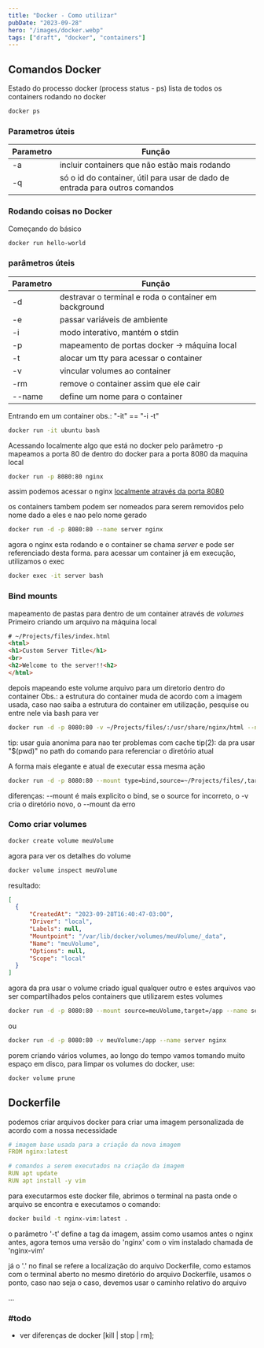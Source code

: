 ```yaml
---
title: "Docker - Como utilizar"
pubDate: "2023-09-28"
hero: "/images/docker.webp"
tags: ["draft", "docker", "containers"]
---
```


## Comandos Docker

Estado do processo docker (process status - ps)
lista de todos os containers rodando no docker

``` sh
docker ps
```

### Parametros úteis

| Parametro | Função                                                                       |
| --------- | ---------------------------------------------------------------------------- |
| -a        | incluir containers que não estão mais rodando                                |
| -q        | só o id do container, útil para usar de dado de entrada para outros comandos |

### Rodando coisas no Docker

Começando do básico

``` sh
docker run hello-world
```

### parâmetros úteis

| Parametro | Função                                                |
| --------- | ----------------------------------------------------- |
| -d        | destravar o terminal e roda o container em background |
| -e        | passar variáveis de ambiente                          |
| -i        | modo interativo, mantém o stdin                       |
| -p        | mapeamento de portas docker -> máquina local          |
| -t        | alocar um tty para acessar o container                |
| -v        | vincular volumes ao container                         |
| -rm       | remove o container assim que ele cair                 |
| --name    | define um nome para o container                       |

Entrando em um container
obs.:  "-it"  ==  "-i -t"

``` sh
docker run -it ubuntu bash
```

Acessando localmente algo que está no docker
pelo parâmetro -p mapeamos a porta 80 de dentro do docker para a porta 8080 da maquina local

``` sh
docker run -p 8080:80 nginx
```

assim podemos acessar o nginx [localmente através da porta 8080](http://localhost:8080)

os containers tambem podem ser nomeados para serem removidos pelo nome dado a eles e nao pelo nome gerado

``` sh
docker run -d -p 8080:80 --name server nginx
```

agora o nginx esta rodando e o container se chama *server* e pode ser referenciado desta forma.
para acessar um container já em execução, utilizamos o exec

``` sh
docker exec -it server bash
```

### Bind mounts

mapeamento de pastas para dentro de um container através de *volumes*
Primeiro criando um arquivo na máquina local

```` html
# ~/Projects/files/index.html
<html>
<h1>Custom Server Title</h1>
<br>
<h2>Welcome to the server!!<h2>
</html>
````

depois mapeando este volume arquivo para um diretorio dentro do container
Obs.: a estrutura do container muda de acordo com a imagem usada, caso nao saiba a estrutura do container em utilização, pesquise ou entre nele via bash para ver

``` sh
docker run -d -p 8080:80 -v ~/Projects/files/:/usr/share/nginx/html --name server nginx
```

tip: usar guia anonima para nao ter problemas com cache
tip(2): da pra usar "$(pwd)" no path do comando para referenciar o diretório atual

A forma mais elegante e atual de executar essa mesma ação

``` sh
docker run -d -p 8080:80 --mount type=bind,source=~/Projects/files/,target=/usr/share/nginx/html --name server nginx
```

diferenças: --mount é mais explicito o bind, se o source for incorreto, o -v cria o diretório novo, o --mount da erro

### Como criar volumes

``` sh
docker create volume meuVolume
```

agora para ver os detalhes do volume

``` sh
docker volume inspect meuVolume  
```

resultado:

``` json
[
  {
      "CreatedAt": "2023-09-28T16:40:47-03:00",
      "Driver": "local",
      "Labels": null,
      "Mountpoint": "/var/lib/docker/volumes/meuVolume/_data",
      "Name": "meuVolume",
      "Options": null,
      "Scope": "local"
  }
]
```

agora da pra usar o volume criado igual qualquer outro e estes arquivos vao ser compartilhados pelos containers que utilizarem estes volumes

``` sh
docker run -d -p 8080:80 --mount source=meuVolume,target=/app --name server nginx
```

ou

``` sh
docker run -d -p 8080:80 -v meuVolume:/app --name server nginx
```

porem criando vários volumes, ao longo do tempo vamos tomando muito espaço em disco, para limpar os volumes do docker, use:

``` sh
docker volume prune
```

## Dockerfile

podemos criar arquivos docker para criar uma imagem personalizada de acordo com a nossa necessidade

``` yaml
# imagem base usada para a criação da nova imagem
FROM nginx:latest

# comandos a serem executados na criação da imagem
RUN apt update
RUN apt install -y vim
```

para executarmos este docker file, abrimos o terminal na pasta onde o arquivo se encontra e executamos o comando:

``` sh
docker build -t nginx-vim:latest .
```

o parâmetro '-t' define a tag da imagem, assim como usamos antes o nginx antes, agora temos uma versão do 'nginx' com o vim instalado chamada de 'nginx-vim'

já o '.' no final se refere a localização do arquivo Dockerfile, como estamos com o terminal aberto no mesmo diretório do arquivo Dockerfile, usamos o ponto, caso nao seja o caso, devemos usar o caminho relativo do arquivo

...

### #todo

* ver diferenças de docker [kill | stop | rm];

